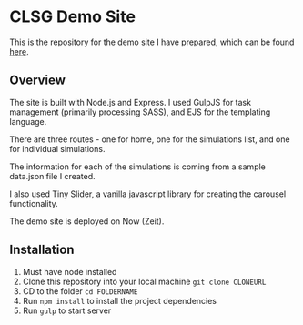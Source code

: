 # CLSG Demo Site
This is the repository for the demo site I have prepared, which can be found [here](https://clsg-vcgvjsvxgm.now.sh/).

## Overview
The site is built with Node.js and Express. I used GulpJS for task management (primarily processing SASS), and EJS for the templating language. 

There are three routes - one for home, one for the simulations list, and one for individual simulations. 

The information for each of the simulations is coming from a sample data.json file I created.

I also used Tiny Slider, a vanilla javascript library for creating the carousel functionality.  

The demo site is deployed on Now (Zeit).

## Installation
1. Must have node installed
2. Clone this repository into your local machine `git clone CLONEURL`
3. CD to the folder `cd FOLDERNAME`
4. Run `npm install` to install the project dependencies
5. Run `gulp` to start server

